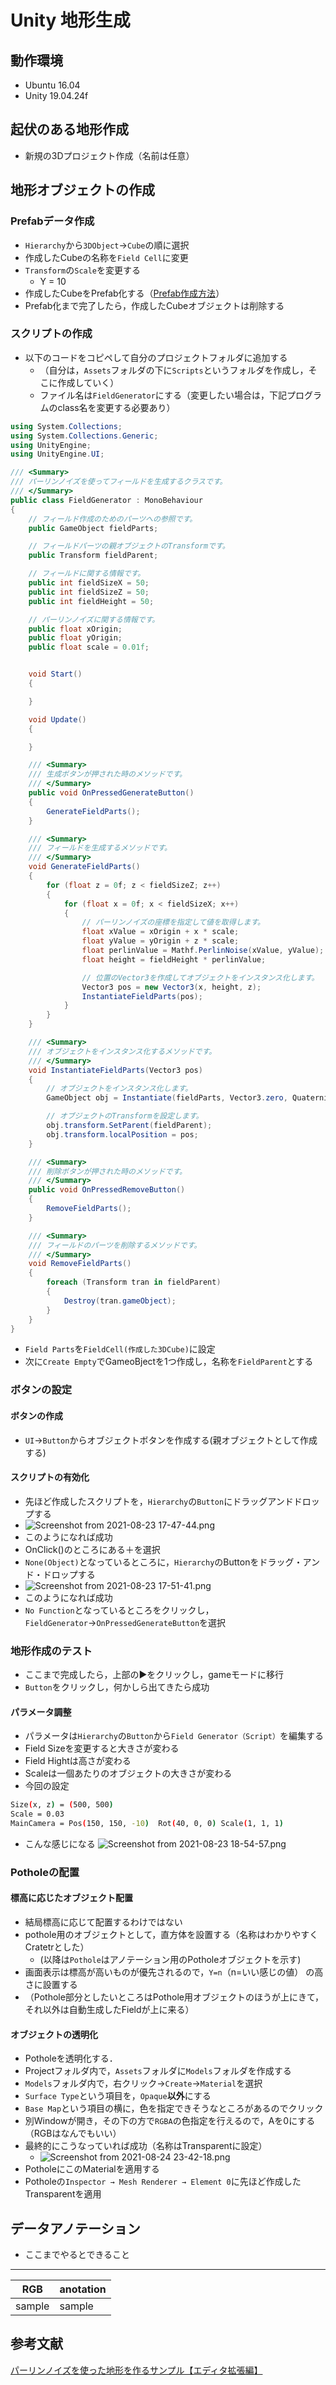 # Unity 地形生成

## 動作環境

- Ubuntu 16.04
- Unity 19.04.24f

## 起伏のある地形作成

- 新規の3Dプロジェクト作成（名前は任意）

## 地形オブジェクトの作成

### Prefabデータ作成

- `Hierarchy`から`3DObject`→`Cube`の順に選択
- 作成したCubeの名称を`Field Cell`に変更
- `Transform`の`Scale`を変更する
  - Y = 10
- 作成したCubeをPrefab化する（[Prefab作成方法](https://xr-hub.com/archives/11132)）
- Prefab化まで完了したら，作成したCubeオブジェクトは削除する

### スクリプトの作成

- 以下のコードをコピペして自分のプロジェクトフォルダに追加する
  - （自分は，`Assets`フォルダの下に`Scripts`というフォルダを作成し，そこに作成していく）
  - ファイル名は`FieldGenerator`にする（変更したい場合は，下記プログラムのclass名を変更する必要あり）

```C#
using System.Collections;
using System.Collections.Generic;
using UnityEngine;
using UnityEngine.UI;

/// <Summary>
/// パーリンノイズを使ってフィールドを生成するクラスです。
/// </Summary>
public class FieldGenerator : MonoBehaviour
{
    // フィールド作成のためのパーツへの参照です。
    public GameObject fieldParts;

    // フィールドパーツの親オブジェクトのTransformです。
    public Transform fieldParent;

    // フィールドに関する情報です。
    public int fieldSizeX = 50;
    public int fieldSizeZ = 50;
    public int fieldHeight = 50;

    // パーリンノイズに関する情報です。
    public float xOrigin;
    public float yOrigin;
    public float scale = 0.01f;


    void Start()
    {

    }

    void Update()
    {

    }

    /// <Summary>
    /// 生成ボタンが押された時のメソッドです。
    /// </Summary>
    public void OnPressedGenerateButton()
    {
        GenerateFieldParts();
    }

    /// <Summary>
    /// フィールドを生成するメソッドです。
    /// </Summary>
    void GenerateFieldParts()
    {
        for (float z = 0f; z < fieldSizeZ; z++)
        {
            for (float x = 0f; x < fieldSizeX; x++)
            {
                // パーリンノイズの座標を指定して値を取得します。
                float xValue = xOrigin + x * scale;
                float yValue = yOrigin + z * scale;
                float perlinValue = Mathf.PerlinNoise(xValue, yValue);
                float height = fieldHeight * perlinValue;

                // 位置のVector3を作成してオブジェクトをインスタンス化します。
                Vector3 pos = new Vector3(x, height, z);
                InstantiateFieldParts(pos);
            }
        }
    }

    /// <Summary>
    /// オブジェクトをインスタンス化するメソッドです。
    /// </Summary>
    void InstantiateFieldParts(Vector3 pos)
    {
        // オブジェクトをインスタンス化します。
        GameObject obj = Instantiate(fieldParts, Vector3.zero, Quaternion.identity);

        // オブジェクトのTransformを設定します。
        obj.transform.SetParent(fieldParent);
        obj.transform.localPosition = pos;
    }

    /// <Summary>
    /// 削除ボタンが押された時のメソッドです。
    /// </Summary>
    public void OnPressedRemoveButton()
    {
        RemoveFieldParts();
    }

    /// <Summary>
    /// フィールドのパーツを削除するメソッドです。
    /// </Summary>
    void RemoveFieldParts()
    {
        foreach (Transform tran in fieldParent)
        {
            Destroy(tran.gameObject);
        }
    }
}
```

- `Field Parts`を`FieldCell(作成した3DCube)`に設定
- 次に`Create Empty`でGameoBjectを1つ作成し，名称を`FieldParent`とする

### ボタンの設定

#### ボタンの作成

- `UI`→`Button`からオブジェクトボタンを作成する(親オブジェクトとして作成する)

#### スクリプトの有効化

- 先ほど作成したスクリプトを，`Hierarchy`の`Button`にドラッグアンドドロップする
- ![Screenshot from 2021-08-23 17-47-44.png](/attachment/6123619615adcd006e4261ba)
- このようになれば成功
- OnClick()のところにある＋を選択
- `None(Object)`となっているところに，`Hierarchy`のButtonをドラッグ・アンド・ドロップする
- ![Screenshot from 2021-08-23 17-51-41.png](/attachment/6123624315adcd006e4261bf)
- このようになれば成功
- `No Function`となっているところをクリックし，`FieldGenerator`→`OnPressedGenerateButton`を選択

### 地形作成のテスト

- ここまで完成したら，上部の▶をクリックし，gameモードに移行
- `Button`をクリックし，何かしら出てきたら成功

#### パラメータ調整

- パラメータは`Hierarchy`の`Button`から`Field Generator（Script）`を編集する
- Field Sizeを変更すると大きさが変わる
- Field Hightは高さが変わる
- Scaleは一個あたりのオブジェクトの大きさが変わる
- 今回の設定

```bash
Size(x, z) = (500, 500)
Scale = 0.03
MainCamera = Pos(150, 150, -10)  Rot(40, 0, 0) Scale(1, 1, 1)
```

- こんな感じになる
![Screenshot from 2021-08-23 18-54-57.png](/attachment/6123712a15adcd006e4261c8)

### Potholeの配置

#### 標高に応じたオブジェクト配置

- 結局標高に応じて配置するわけではない
- pothole用のオブジェクトとして，直方体を設置する（名称はわかりやすくCratetrとした）
  - (以降は`Pothole`はアノテーション用のPotholeオブジェクトを示す)
- 画面表示は標高が高いものが優先されるので，`Y=n`（n=いい感じの値） の高さに設置する
- （Pothole部分としたいところはPothole用オブジェクトのほうが上にきて，それ以外は自動生成したFieldが上に来る）

#### オブジェクトの透明化

- Potholeを透明化する．
- Projectフォルダ内で，`Assets`フォルダに`Models`フォルダを作成する
- `Models`フォルダ内で，右クリック→`Create`→`Material`を選択
- `Surface Type`という項目を，`Opaque`**以外**にする
- `Base Map`という項目の横に，色を指定できそうなところがあるのでクリック
- 別Windowが開き，その下の方で`RGBA`の色指定を行えるので，Aを0にする（RGBはなんでもいい）
- 最終的にこうなっていれば成功（名称はTransparentに設定）
  - ![Screenshot from 2021-08-24 23-42-18.png]()
- PotholeにこのMaterialを適用する
- Potholeの`Inspector → Mesh Renderer → Element 0`に先ほど作成したTransparentを適用

## データアノテーション

- ここまでやるとできること

---------------------------
| RGB | anotation |
| --- | --------- |
| sample  | sample  |

## 参考文献

[パーリンノイズを使った地形を作るサンプル【エディタ拡張編】](https://ekulabo.com/unity-mesh-combine-on-editor)

